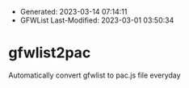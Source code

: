  * Generated: 2023-03-14 07:14:11
 * GFWList Last-Modified: 2023-03-01 03:50:34
# gfwlist2pac

Automatically convert gfwlist to pac.js file everyday
